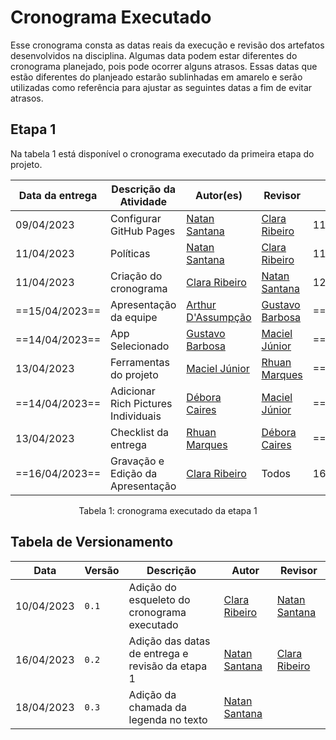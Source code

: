 # Cronograma Executado

Esse cronograma consta as datas reais da execução e revisão dos artefatos desenvolvidos na disciplina. Algumas data podem estar diferentes do cronograma planejado, pois pode ocorrer alguns atrasos. Essas datas que estão diferentes do planjeado estarão sublinhadas em amarelo e serão utilizadas como referência para ajustar as seguintes datas a fim de evitar atrasos.

## Etapa 1

Na tabela 1 está disponível o cronograma executado da primeira etapa do projeto.

Data da entrega | Descrição da Atividade | Autor(es) | Revisor | Término da Revisão
--------- | ----------------- | -------------- | ---------- | -------------
 09/04/2023 | Configurar GitHub Pages | [Natan Santana](https://github.com/Neitan2001) | [Clara Ribeiro](https://github.com/clara-ribeiro) | 11/04/2023 |
 11/04/2023 | Políticas | [Natan Santana](https://github.com/Neitan2001) | [Clara Ribeiro](https://github.com/clara-ribeiro) | 11/04/2023 |
 11/04/2023 | Criação do cronograma | [Clara Ribeiro](https://github.com/clara-ribeiro) | [Natan Santana](https://github.com/Neitan2001) | 12/04/2023 |
 ==15/04/2023==| Apresentação da equipe | [Arthur D'Assumpção](https://github.com/ArtAssLou) | [Gustavo Barbosa](https://github.com/brbsg) | ==16/04/2023== |
 ==14/04/2023==| App Selecionado | [Gustavo Barbosa](https://github.com/brbsg) | [Maciel Júnior](https://github.com/macieljuniormax) | ==16/04/2023== |
 13/04/2023 | Ferramentas do projeto | [Maciel Júnior](https://github.com/macieljuniormax) | [Rhuan Marques](https://github.com/RhuanMr) |  ==16/04/2023== |
 ==14/04/2023== | Adicionar Rich Pictures Individuais | [Débora Caires](https://github.com/deboracaires) | [Maciel Júnior](https://github.com/macieljuniormax) | ==16/04/2023== |
 13/04/2023 | Checklist da entrega | [Rhuan Marques](https://github.com/RhuanMr) | [Débora Caires](https://github.com/deboracaires) | ==15/04/2023== |
 ==16/04/2023== | Gravação e Edição da Apresentação | [Clara Ribeiro](https://github.com/clara-ribeiro) | Todos | 16/04/2023 |

<div style="text-align: center">
<p>Tabela 1: cronograma executado da etapa 1</p>
</div>

## Tabela de Versionamento

| Data | Versão | Descrição | Autor | Revisor |
| ---- | ------ | --------- | ----- | ------- |
| 10/04/2023 | `0.1`  | Adição do esqueleto do cronograma executado | [Clara Ribeiro](https://github.com/clara-ribeiro) | [Natan Santana](https://github.com/Neitan2001)
| 16/04/2023 | `0.2`  | Adição das datas de entrega e revisão da etapa 1 | [Natan Santana](https://github.com/Neitan2001) | [Clara Ribeiro](https://github.com/clara-ribeiro)
| 18/04/2023 | `0.3`  | Adição da chamada da legenda no texto | [Natan Santana](https://github.com/Neitan2001) | 